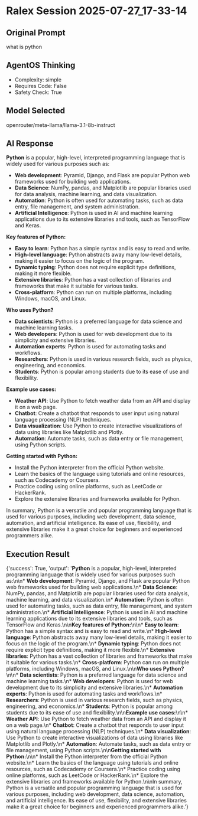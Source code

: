 # Ralex Session 2025-07-27_17-33-14

## Original Prompt
what is python

## AgentOS Thinking
- Complexity: simple
- Requires Code: False
- Safety Check: True

## Model Selected
openrouter/meta-llama/llama-3.1-8b-instruct

## AI Response
**Python** is a popular, high-level, interpreted programming language that is widely used for various purposes such as:

*   **Web development**: Pyramid, Django, and Flask are popular Python web frameworks used for building web applications.
*   **Data Science**: NumPy, pandas, and Matplotlib are popular libraries used for data analysis, machine learning, and data visualization.
*   **Automation**: Python is often used for automating tasks, such as data entry, file management, and system administration.
*   **Artificial Intelligence**: Python is used in AI and machine learning applications due to its extensive libraries and tools, such as TensorFlow and Keras.

**Key features of Python:**

*   **Easy to learn**: Python has a simple syntax and is easy to read and write.
*   **High-level language**: Python abstracts away many low-level details, making it easier to focus on the logic of the program.
*   **Dynamic typing**: Python does not require explicit type definitions, making it more flexible.
*   **Extensive libraries**: Python has a vast collection of libraries and frameworks that make it suitable for various tasks.
*   **Cross-platform**: Python can run on multiple platforms, including Windows, macOS, and Linux.

**Who uses Python?**

*   **Data scientists**: Python is a preferred language for data science and machine learning tasks.
*   **Web developers**: Python is used for web development due to its simplicity and extensive libraries.
*   **Automation experts**: Python is used for automating tasks and workflows.
*   **Researchers**: Python is used in various research fields, such as physics, engineering, and economics.
*   **Students**: Python is popular among students due to its ease of use and flexibility.

**Example use cases:**

*   **Weather API**: Use Python to fetch weather data from an API and display it on a web page.
*   **Chatbot**: Create a chatbot that responds to user input using natural language processing (NLP) techniques.
*   **Data visualization**: Use Python to create interactive visualizations of data using libraries like Matplotlib and Plotly.
*   **Automation**: Automate tasks, such as data entry or file management, using Python scripts.

**Getting started with Python:**

*   Install the Python interpreter from the official Python website.
*   Learn the basics of the language using tutorials and online resources, such as Codecademy or Coursera.
*   Practice coding using online platforms, such as LeetCode or HackerRank.
*   Explore the extensive libraries and frameworks available for Python.

In summary, Python is a versatile and popular programming language that is used for various purposes, including web development, data science, automation, and artificial intelligence. Its ease of use, flexibility, and extensive libraries make it a great choice for beginners and experienced programmers alike.

## Execution Result
{'success': True, 'output': '**Python** is a popular, high-level, interpreted programming language that is widely used for various purposes such as:\n\n*   **Web development**: Pyramid, Django, and Flask are popular Python web frameworks used for building web applications.\n*   **Data Science**: NumPy, pandas, and Matplotlib are popular libraries used for data analysis, machine learning, and data visualization.\n*   **Automation**: Python is often used for automating tasks, such as data entry, file management, and system administration.\n*   **Artificial Intelligence**: Python is used in AI and machine learning applications due to its extensive libraries and tools, such as TensorFlow and Keras.\n\n**Key features of Python:**\n\n*   **Easy to learn**: Python has a simple syntax and is easy to read and write.\n*   **High-level language**: Python abstracts away many low-level details, making it easier to focus on the logic of the program.\n*   **Dynamic typing**: Python does not require explicit type definitions, making it more flexible.\n*   **Extensive libraries**: Python has a vast collection of libraries and frameworks that make it suitable for various tasks.\n*   **Cross-platform**: Python can run on multiple platforms, including Windows, macOS, and Linux.\n\n**Who uses Python?**\n\n*   **Data scientists**: Python is a preferred language for data science and machine learning tasks.\n*   **Web developers**: Python is used for web development due to its simplicity and extensive libraries.\n*   **Automation experts**: Python is used for automating tasks and workflows.\n*   **Researchers**: Python is used in various research fields, such as physics, engineering, and economics.\n*   **Students**: Python is popular among students due to its ease of use and flexibility.\n\n**Example use cases:**\n\n*   **Weather API**: Use Python to fetch weather data from an API and display it on a web page.\n*   **Chatbot**: Create a chatbot that responds to user input using natural language processing (NLP) techniques.\n*   **Data visualization**: Use Python to create interactive visualizations of data using libraries like Matplotlib and Plotly.\n*   **Automation**: Automate tasks, such as data entry or file management, using Python scripts.\n\n**Getting started with Python:**\n\n*   Install the Python interpreter from the official Python website.\n*   Learn the basics of the language using tutorials and online resources, such as Codecademy or Coursera.\n*   Practice coding using online platforms, such as LeetCode or HackerRank.\n*   Explore the extensive libraries and frameworks available for Python.\n\nIn summary, Python is a versatile and popular programming language that is used for various purposes, including web development, data science, automation, and artificial intelligence. Its ease of use, flexibility, and extensive libraries make it a great choice for beginners and experienced programmers alike.'}
